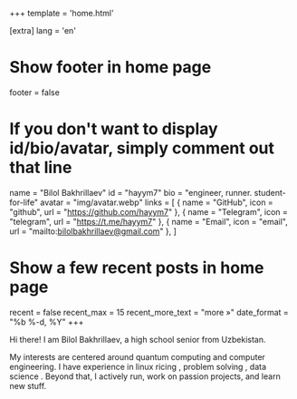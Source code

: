 +++
template = 'home.html'

[extra]
lang = 'en'

# Show footer in home page
footer = false

# If you don't want to display id/bio/avatar, simply comment out that line
name = "Bilol Bakhrillaev"
id = "hayym7"
bio = "engineer, runner. student-for-life"
avatar = "img/avatar.webp"
links = [
    { name = "GitHub", icon = "github", url = "https://github.com/hayym7" },
    { name = "Telegram", icon = "telegram", url = "https://t.me/hayym7" },
    { name = "Email", icon = "email", url = "mailto:bilolbakhrillaev@gmail.com" },
]

# Show a few recent posts in home page
recent = false
recent_max = 15
recent_more_text = "more »"
date_format = "%b %-d, %Y"
+++

Hi there! I am Bilol Bakhrillaev, a high school senior from Uzbekistan. 

My interests are centered around quantum computing and computer engineering. I have experience in linux ricing , problem solving , data science . Beyond that, I actively run, work on passion projects, and learn new stuff.

